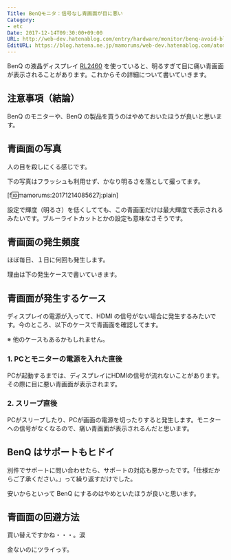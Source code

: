 ```yaml
---
Title: BenQモニタ：信号なし青画面が目に悪い
Category:
- etc
Date: 2017-12-14T09:30:00+09:00
URL: http://web-dev.hatenablog.com/entry/hardware/monitor/benq-avoid-blue-screen
EditURL: https://blog.hatena.ne.jp/mamorums/web-dev.hatenablog.com/atom/entry/8599973812276580994
---
```


BenQ の液晶ディスプレイ [RL2460](http://www.benq.co.jp/product/gaminggears/rl2460/) を使っていると、明るすぎて目に痛い青画面が表示されることがあります。これからその詳細について書いていきます。


## 注意事項（結論）
BenQ のモニターや、BenQ の製品を買うのはやめておいたほうが良いと思います。


## 青画面の写真
人の目を殺しにくる感じです。

下の写真はフラッシュも利用せず、かなり明るさを落として撮ってます。

[f:id:mamorums:20171214085627j:plain]

設定で輝度（明るさ）を低くしてても、この青画面だけは最大輝度で表示されるみたいです。ブルーライトカットとかの設定も意味なさそうです。


## 青画面の発生頻度
ほぼ毎日、１日に何回も発生します。

理由は下の発生ケースで書いていきます。


## 青画面が発生するケース
ディスプレイの電源が入ってて、HDMI の信号がない場合に発生するみたいです。今のところ、以下のケースで青画面を確認してます。

※ 他のケースもあるかもしれません。

### 1. PCとモニターの電源を入れた直後
PCが起動するまでは、ディスプレイにHDMIの信号が流れないことがあります。その際に目に悪い青画面が表示されます。

### 2. スリープ直後
PCがスリープしたり、PCが画面の電源を切ったりすると発生します。モニターへの信号がなくなるので、痛い青画面が表示されるんだと思います。


## BenQ はサポートもヒドイ
別件でサポートに問い合わせたら、サポートの対応も悪かったです。「仕様だからご了承ください。」って繰り返すだけでした。

安いからといって BenQ にするのはやめといたほうが良いと思います。


## 青画面の回避方法
買い替えですかね・・・。涙

金ないのにツライっす。

